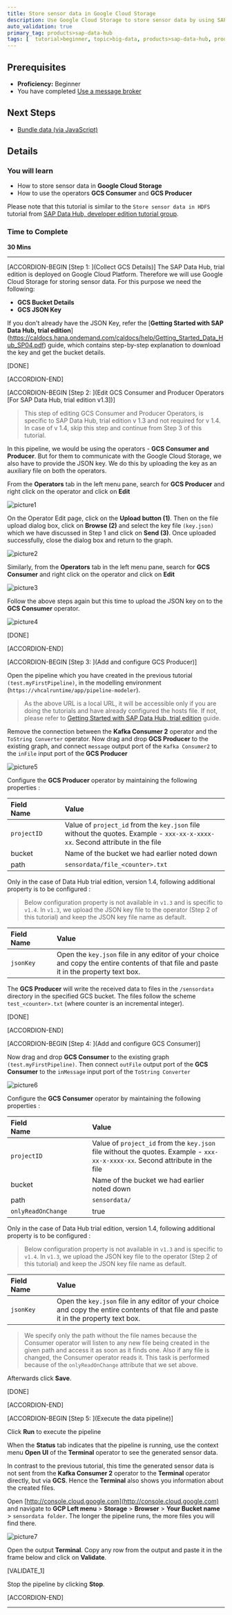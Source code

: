 ```yaml
---
title: Store sensor data in Google Cloud Storage
description: Use Google Cloud Storage to store sensor data by using SAP Data Hub, trial edition.
auto_validation: true
primary_tag: products>sap-data-hub
tags: [  tutorial>beginner, topic>big-data, products>sap-data-hub, products>sap-vora ]
---
```


## Prerequisites  
 - **Proficiency:** Beginner
 - You have completed [Use a message broker](https://www.sap.com/developer/tutorials/datahub-trial-pipelines-part02.html)

## Next Steps
- [Bundle data (via JavaScript)](https://www.sap.com/developer/tutorials/datahub-trial-pipelines-part04.html)

## Details
### You will learn  
- How to store sensor data in **Google Cloud Storage**
- How to use the operators **GCS Consumer** and **GCS Producer**

Please note that this tutorial is similar to the `Store sensor data in HDFS` tutorial from [SAP Data Hub, developer edition tutorial group](https://www.sap.com/developer/groups/datahub-pipelines.html).

### Time to Complete
**30 Mins**

---

[ACCORDION-BEGIN [Step 1: ](Collect GCS Details)]
The SAP Data Hub, trial edition is deployed on Google Cloud Platform. Therefore we will use Google Cloud Storage for storing sensor data. For this purpose we need the following:

- **GCS Bucket Details**
- **GCS JSON Key**

If you don't already have the JSON Key, refer the [**Getting Started with SAP Data Hub, trial edition**] (https://caldocs.hana.ondemand.com/caldocs/help/Getting_Started_Data_Hub_SP04.pdf) guide, which contains step-by-step explanation to download the key and get the bucket details.

[DONE]

[ACCORDION-END]

[ACCORDION-BEGIN [Step 2: ](Edit GCS Consumer and Producer Operators [For SAP Data Hub, trial edition v1.3])]

>This step of editing GCS Consumer and Producer Operators, is specific to SAP Data Hub, trial edition v 1.3 and not required for  v 1.4. In case of v 1.4, skip this step and continue from Step 3 of this tutorial.

In this pipeline, we would be using the operators - **GCS Consumer and Producer**. But for them to communicate with the Google Cloud Storage, we also have to provide the JSON key. We do this by uploading the key as an auxiliary file on both the operators.

From the **Operators** tab in the left menu pane, search for **GCS Producer** and right click on the operator and click on **Edit**

![picture1](datahub-trial-pipelines-part03-3.png)

On the Operator Edit page, click on the **Upload button (1)**. Then on the file upload dialog box, click on **Browse (2)** and select the key file `(key.json)` which we have discussed in Step 1 and click on **Send (3)**. Once uploaded successfully, close the dialog box and return to the graph.

![picture2](datahub-trial-pipelines-part03-4.png)

Similarly, from the **Operators** tab in the left menu pane, search for **GCS Consumer** and right click on the operator and click on **Edit**

![picture3](datahub-trial-pipelines-part03-6.png)

Follow the above steps again but this time to upload the JSON key on to the **GCS Consumer** operator.

![picture4](datahub-trial-pipelines-part03-7.png)

[DONE]

[ACCORDION-END]

[ACCORDION-BEGIN [Step 3: ](Add and configure GCS Producer)]

Open the pipeline which you have created in the previous tutorial `(test.myFirstPipeline)`, in the modelling environment (`https://vhcalruntime/app/pipeline-modeler`).

>As the above URL is a local URL, it will be accessible only if you are doing the tutorials and have already configured the hosts file. If not, please refer to [Getting Started with SAP Data Hub, trial edition](https://caldocs.hana.ondemand.com/caldocs/help/Getting_Started_Data_Hub_SP04.pdf) guide.

Remove the connection between the **Kafka Consumer 2** operator and the `ToString Converter` operator. Now drag and drop **GCS Producer** to the existing graph, and connect `message` output port of the `Kafka Consumer2` to the `inFile` input port of the **GCS Producer**

![picture5](datahub-trial-pipelines-part03-5.png)

Configure the **GCS Producer** operator by maintaining the following properties :

|  Field Name&nbsp;&nbsp;&nbsp;&nbsp;&nbsp;&nbsp;&nbsp;&nbsp;&nbsp;&nbsp;&nbsp;&nbsp;&nbsp;     | Value
|  :------------- | :-------------
|  `projectID`  | Value of `project_id` from the `key.json` file without the quotes. Example - `xxx-xx-x-xxxx-xx`. Second attribute in the file
|  bucket  | Name of the bucket we had earlier noted down
|  path  | `sensordata/file_<counter>.txt`

Only in the case of Data Hub trial edition, version 1.4, following additional property is to be configured :

>Below configuration property is not available in `v1.3` and is specific to `v1.4`. In `v1.3`, we upload the JSON key file to the operator (Step 2 of this tutorial) and keep the JSON key file name as default.

|  Field Name&nbsp;&nbsp;&nbsp;&nbsp;&nbsp;&nbsp;&nbsp;     | Value
|  :------------- | :-------------
|  `jsonKey`  | Open the `key.json` file in any editor of your choice and copy the entire contents of that file and paste it in the property text box.

The **GCS Producer** will write the received data to files in the `/sensordata` directory in the specified GCS bucket. The files follow the scheme `test_<counter>.txt` (where counter is an incremental integer).

[DONE]

[ACCORDION-END]


[ACCORDION-BEGIN [Step 4: ](Add and configure GCS Consumer)]

Now drag and drop **GCS Consumer** to the existing graph `(test.myFirstPipeline)`. Then connect `outFile` output port of the **GCS Consumer** to the `inMessage` input port of the `ToString Converter`

![picture6](datahub-trial-pipelines-part03-8.png)

Configure the **GCS Consumer** operator by maintaining the following properties :

|  Field Name&nbsp;&nbsp;&nbsp;&nbsp;&nbsp;&nbsp;&nbsp;&nbsp;&nbsp;&nbsp;&nbsp;&nbsp;&nbsp;&nbsp;&nbsp;&nbsp;&nbsp;&nbsp;&nbsp;&nbsp;&nbsp;&nbsp;&nbsp;&nbsp;&nbsp;&nbsp;&nbsp;     | Value
|  :------------- | :-------------
|  `projectID`  | Value of `project_id` from the `key.json` file without the quotes. Example - `xxx-xx-x-xxxx-xx`. Second attribute in the file
|  bucket  | Name of the bucket we had earlier noted down
|  path  | `sensordata/`
|  `onlyReadOnChange`  | true

Only in the case of Data Hub trial edition, version 1.4, following additional property is to be configured :

>Below configuration property is not available in `v1.3` and is specific to `v1.4`. In `v1.3`, we upload the JSON key file to the operator (Step 2 of this tutorial) and keep the JSON key file name as default.

|  Field Name&nbsp;&nbsp;&nbsp;&nbsp;&nbsp;&nbsp;&nbsp;     | Value
|  :------------- | :-------------
|  `jsonKey`  | Open the `key.json` file in any editor of your choice and copy the entire contents of that file and paste it in the property text box.

> We specify only the path without the file names because the Consumer operator will listen to any new file being created in the given path and access it as soon as it finds one. Also if any file is changed, the Consumer operator reads it. This task is performed because of the `onlyReadOnChange` attribute that we set above.

Afterwards click **Save**.

[DONE]

[ACCORDION-END]

[ACCORDION-BEGIN [Step 5: ](Execute the data pipeline)]

Click **Run** to execute the pipeline

When the **Status** tab indicates that the pipeline is running, use the context menu **Open UI** of the **Terminal** operator to see the generated sensor data.


In contrast to the previous tutorial, this time the generated sensor data is not sent from the **Kafka Consumer 2** operator to the **Terminal** operator directly, but via **GCS**. Hence the **Terminal** also shows you information about the created files.

Open [http://console.cloud.google.com](http://console.cloud.google.com) and navigate to **GCP Left menu** > **Storage** > **Browser** > **Your Bucket name** > `sensordata folder`. The longer the pipeline runs, the more files you will find there.

![picture7](datahub-trial-pipelines-part03-9.png)

Open the output **Terminal**. Copy any row from the output and paste it in the frame below and click on **Validate**.

[VALIDATE_1]

Stop the pipeline by clicking **Stop**.

[ACCORDION-END]

---

